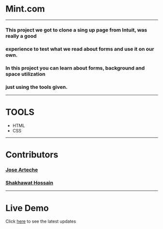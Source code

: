 # Mint.com
---
### This project we got to clone a sing up page from Intuit, was really a good
### experience to test what we read about forms and use it on our own.
### In this project you can learn about forms, background and space utilization
### just using the tools given.
---
# TOOLS
- HTML
- CSS
---
# Contributors

### [Jose Arteche](https://github.com/trillianjose)
### [Shakhawat Hossain](https://github.com/shshamim63)
---
# Live Demo

Click [here](https://trillianjose.github.io/mint.com_singup/) to see the latest updates
